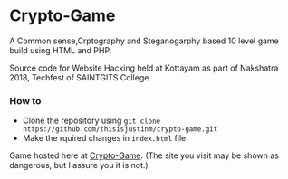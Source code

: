 # Crypto-Game

A Common sense,Crptography and Steganogarphy based 10 level game build using HTML and PHP.

Source code for Website Hacking held at Kottayam as part of Nakshatra 2018, Techfest of SAINTGITS College.

 ### How to
 * Clone the repository using ``` git clone https://github.com/thisisjustinm/crypto-game.git ```
 * Make the rquired changes in ```index.html``` file.
 
 
 Game hosted here at [Crypto-Game](https://wh-crypto-game.000webhostapp.com/odin/index.html). (The site you visit may be shown as dangerous, but I assure you it is not.)
